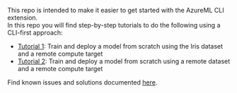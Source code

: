 This repo is intended to make it easier to get started with the AzureML CLI extension.  
In this repo you will find step-by-step tutorials to do the following using a CLI-first approach:
* [Tutorial 1](tutorials/happypath.md): Train and deploy a model from scratch using the Iris dataset and a remote compute target
* [Tutorial 2](tutorials/train_on_remote_data.md): Train and deploy a model from scratch using a remote dataset and a remote compute target

Find known issues and solutions documented [here](knownissues.md).